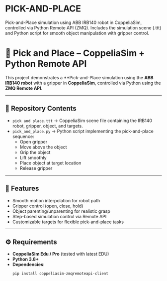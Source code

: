 # PICK-AND-PLACE
Pick-and-Place simulation using ABB IRB140 robot in CoppeliaSim, controlled via Python Remote API (ZMQ).  Includes the simulation scene (.ttt) and Python script for smooth object manipulation with gripper control.



# 🤖 Pick and Place – CoppeliaSim + Python Remote API

This project demonstrates a **Pick-and-Place simulation using the **ABB IRB140 robot** with a gripper in **CoppeliaSim**, controlled via Python using the **ZMQ Remote API**.

---

## 📂 Repository Contents
- `pick and place.ttt` → CoppeliaSim scene file containing the IRB140 robot, gripper, object, and targets.
- `pick_and_place.py` → Python script implementing the pick-and-place sequence:
  - Open gripper
  - Move above the object
  - Grip the object
  - Lift smoothly
  - Place object at target location
  - Release gripper

---

## 🚀 Features
- Smooth motion interpolation for robot path
- Gripper control (open, close, hold)
- Object parenting/unparenting for realistic grasp
- Step-based simulation control via Remote API
- Customizable targets for flexible pick-and-place tasks

---

## ⚙️ Requirements
- **CoppeliaSim Edu / Pro** (tested with latest EDU)
- **Python 3.8+**
- **Dependencies**:
  ```bash
  pip install coppeliasim-zmqremoteapi-client
